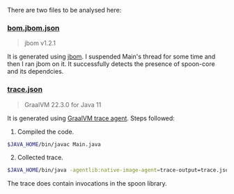 There are two files to be analysed here:

### [bom.jbom.json](bom.jbom.json)

> jbom v1.2.1

It is generated using [jbom](https://github.com/eclipse/jbom). I suspended
Main's thread for some time and then I ran jbom on it. It successfully
detects the presence of spoon-core and its dependcies.

### [trace.json](trace.json)

> GraalVM 22.3.0 for Java 11

It is generated using [GraalVM trace agent](https://www.graalvm.org/22.0/reference-manual/native-image/Agent/).
Steps followed:

1. Compiled the code.

```sh
$JAVA_HOME/bin/javac Main.java
```

2. Collected trace.
```sh
$JAVA_HOME/bin/java -agentlib:native-image-agent=trace-output=trace.json Main
```

The trace does contain invocations in the spoon library.
